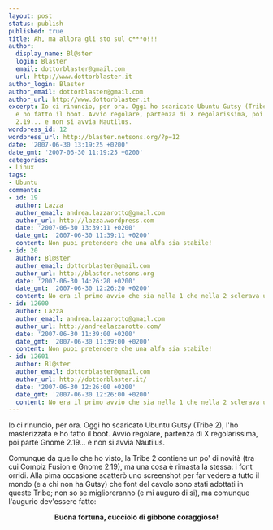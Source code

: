 ```yaml
---
layout: post
status: publish
published: true
title: Ah, ma allora gli sto sul c***o!!!
author:
  display_name: Bl@ster
  login: Blaster
  email: dottorblaster@gmail.com
  url: http://www.dottorblaster.it
author_login: Blaster
author_email: dottorblaster@gmail.com
author_url: http://www.dottorblaster.it
excerpt: Io ci rinuncio, per ora. Oggi ho scaricato Ubuntu Gutsy (Tribe 2), l'ho masterizzata
  e ho fatto il boot. Avvio regolare, partenza di X regolarissima, poi parte Gnome
  2.19... e non si avvia Nautilus.
wordpress_id: 12
wordpress_url: http://blaster.netsons.org/?p=12
date: '2007-06-30 13:19:25 +0200'
date_gmt: '2007-06-30 11:19:25 +0200'
categories:
- Linux
tags:
- Ubuntu
comments:
- id: 19
  author: Lazza
  author_email: andrea.lazzarotto@gmail.com
  author_url: http://lazza.wordpress.com
  date: '2007-06-30 13:39:11 +0200'
  date_gmt: '2007-06-30 11:39:11 +0200'
  content: Non puoi pretendere che una alfa sia stabile!
- id: 20
  author: Bl@ster
  author_email: dottorblaster@gmail.com
  author_url: http://blaster.netsons.org
  date: '2007-06-30 14:26:20 +0200'
  date_gmt: '2007-06-30 12:26:20 +0200'
  content: No era il primo avvio che sia nella 1 che nella 2 sclerava un po'.
- id: 12600
  author: Lazza
  author_email: andrea.lazzarotto@gmail.com
  author_url: http://andrealazzarotto.com/
  date: '2007-06-30 11:39:00 +0200'
  date_gmt: '2007-06-30 11:39:00 +0200'
  content: Non puoi pretendere che una alfa sia stabile!
- id: 12601
  author: Bl@ster
  author_email: dottorblaster@gmail.com
  author_url: http://dottorblaster.it/
  date: '2007-06-30 12:26:00 +0200'
  date_gmt: '2007-06-30 12:26:00 +0200'
  content: No era il primo avvio che sia nella 1 che nella 2 sclerava un po'.
---
```

<p>Io ci rinuncio, per ora. Oggi ho scaricato Ubuntu Gutsy (Tribe 2), l'ho masterizzata e ho fatto il boot. Avvio regolare, partenza di X regolarissima, poi parte Gnome 2.19... e non si avvia Nautilus.<a id="more"></a><a id="more-12"></a></p>
<p>Comunque da quello che ho visto, la Tribe 2 contiene un po' di novità (tra cui Compiz Fusion e Gnome 2.19), ma una cosa è rimasta la stessa: i font orridi. Alla pima occasione scatterò uno screenshot per far vedere a tutto il mondo (e a chi non ha Gutsy) che font del cavolo sono stati adottati in queste Tribe; non so se miglioreranno (e mi auguro di si), ma comunque l'augurio dev'essere fatto:</p>
<p align="center"><strong>Buona fortuna, cucciolo di gibbone coraggioso!</strong></p>
